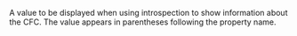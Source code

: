 A value to be displayed when using introspection to show
information about the CFC. The value appears in parentheses
following the property name.